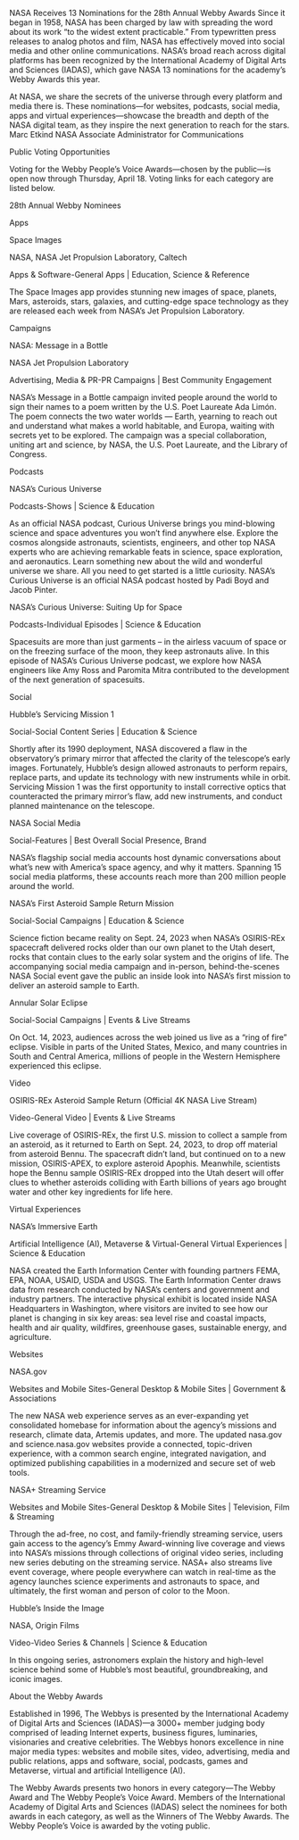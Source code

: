 NASA Receives 13 Nominations for the 28th Annual Webby Awards 
 Since it began in 1958, NASA has been charged by law with spreading the word about its work “to the widest extent practicable.” From typewritten press releases to analog photos and film, NASA has effectively moved into social media and other online communications. NASA’s broad reach across digital platforms has been recognized by the International Academy of Digital Arts and Sciences (IADAS), which gave NASA 13 nominations for the academy’s Webby Awards this year.

At NASA, we share the secrets of the universe through every platform and media there is. These nominations—for websites, podcasts, social media, apps and virtual experiences—showcase the breadth and depth of the NASA digital team, as they inspire the next generation to reach for the stars. Marc Etkind NASA Associate Administrator for Communications

Public Voting Opportunities

Voting for the Webby People’s Voice Awards—chosen by the public—is open now through Thursday, April 18. Voting links for each category are listed below.

28th Annual Webby Nominees

Apps

Space Images

NASA, NASA Jet Propulsion Laboratory, Caltech

Apps & Software-General Apps | Education, Science & Reference

The Space Images app provides stunning new images of space, planets, Mars, asteroids, stars, galaxies, and cutting-edge space technology as they are released each week from NASA’s Jet Propulsion Laboratory.

Campaigns

NASA: Message in a Bottle

NASA Jet Propulsion Laboratory

Advertising, Media & PR-PR Campaigns | Best Community Engagement

NASA’s Message in a Bottle campaign invited people around the world to sign their names to a poem written by the U.S. Poet Laureate Ada Limón. The poem connects the two water worlds — Earth, yearning to reach out and understand what makes a world habitable, and Europa, waiting with secrets yet to be explored. The campaign was a special collaboration, uniting art and science, by NASA, the U.S. Poet Laureate, and the Library of Congress.

Podcasts

NASA’s Curious Universe

Podcasts-Shows | Science & Education

As an official NASA podcast, Curious Universe brings you mind-blowing science and space adventures you won’t find anywhere else. Explore the cosmos alongside astronauts, scientists, engineers, and other top NASA experts who are achieving remarkable feats in science, space exploration, and aeronautics. Learn something new about the wild and wonderful universe we share. All you need to get started is a little curiosity. NASA’s Curious Universe is an official NASA podcast hosted by Padi Boyd and Jacob Pinter.

NASA’s Curious Universe: Suiting Up for Space

Podcasts-Individual Episodes | Science & Education

Spacesuits are more than just garments – in the airless vacuum of space or on the freezing surface of the moon, they keep astronauts alive. In this episode of NASA’s Curious Universe podcast, we explore how NASA engineers like Amy Ross and Paromita Mitra contributed to the development of the next generation of spacesuits.

Social

Hubble’s Servicing Mission 1

Social-Social Content Series | Education & Science

Shortly after its 1990 deployment, NASA discovered a flaw in the observatory’s primary mirror that affected the clarity of the telescope’s early images. Fortunately, Hubble’s design allowed astronauts to perform repairs, replace parts, and update its technology with new instruments while in orbit. Servicing Mission 1 was the first opportunity to install corrective optics that counteracted the primary mirror’s flaw, add new instruments, and conduct planned maintenance on the telescope.

NASA Social Media

Social-Features | Best Overall Social Presence, Brand

NASA’s flagship social media accounts host dynamic conversations about what’s new with America’s space agency, and why it matters. Spanning 15 social media platforms, these accounts reach more than 200 million people around the world.

NASA’s First Asteroid Sample Return Mission

Social-Social Campaigns | Education & Science

Science fiction became reality on Sept. 24, 2023 when NASA’s OSIRIS-REx spacecraft delivered rocks older than our own planet to the Utah desert, rocks that contain clues to the early solar system and the origins of life. The accompanying social media campaign and in-person, behind-the-scenes NASA Social event gave the public an inside look into NASA’s first mission to deliver an asteroid sample to Earth.

Annular Solar Eclipse

Social-Social Campaigns | Events & Live Streams

On Oct. 14, 2023, audiences across the web joined us live as a “ring of fire” eclipse. Visible in parts of the United States, Mexico, and many countries in South and Central America, millions of people in the Western Hemisphere experienced this eclipse.

Video

OSIRIS-REx Asteroid Sample Return (Official 4K NASA Live Stream)

Video-General Video | Events & Live Streams

Live coverage of OSIRIS-REx, the first U.S. mission to collect a sample from an asteroid, as it returned to Earth on Sept. 24, 2023, to drop off material from asteroid Bennu. The spacecraft didn’t land, but continued on to a new mission, OSIRIS-APEX, to explore asteroid Apophis. Meanwhile, scientists hope the Bennu sample OSIRIS-REx dropped into the Utah desert will offer clues to whether asteroids colliding with Earth billions of years ago brought water and other key ingredients for life here.

Virtual Experiences

NASA’s Immersive Earth

Artificial Intelligence (AI), Metaverse & Virtual-General Virtual Experiences | Science & Education

NASA created the Earth Information Center with founding partners FEMA, EPA, NOAA, USAID, USDA and USGS. The Earth Information Center draws data from research conducted by NASA’s centers and government and industry partners. The interactive physical exhibit is located inside NASA Headquarters in Washington, where visitors are invited to see how our planet is changing in six key areas: sea level rise and coastal impacts, health and air quality, wildfires, greenhouse gases, sustainable energy, and agriculture.

Websites

NASA.gov

Websites and Mobile Sites-General Desktop & Mobile Sites | Government & Associations

The new NASA web experience serves as an ever-expanding yet consolidated homebase for information about the agency’s missions and research, climate data, Artemis updates, and more. The updated nasa.gov and science.nasa.gov websites provide a connected, topic-driven experience, with a common search engine, integrated navigation, and optimized publishing capabilities in a modernized and secure set of web tools.

NASA+ Streaming Service

Websites and Mobile Sites-General Desktop & Mobile Sites | Television, Film & Streaming

Through the ad-free, no cost, and family-friendly streaming service, users gain access to the agency’s Emmy Award-winning live coverage and views into NASA’s missions through collections of original video series, including new series debuting on the streaming service. NASA+ also streams live event coverage, where people everywhere can watch in real-time as the agency launches science experiments and astronauts to space, and ultimately, the first woman and person of color to the Moon.

Hubble’s Inside the Image

NASA, Origin Films

Video-Video Series & Channels | Science & Education

In this ongoing series, astronomers explain the history and high-level science behind some of Hubble’s most beautiful, groundbreaking, and iconic images.

About the Webby Awards

Established in 1996, The Webbys is presented by the International Academy of Digital Arts and Sciences (IADAS)—a 3000+ member judging body comprised of leading Internet experts, business figures, luminaries, visionaries and creative celebrities. The Webbys honors excellence in nine major media types: websites and mobile sites, video, advertising, media and public relations, apps and software, social, podcasts, games and Metaverse, virtual and artificial Intelligence (AI).

The Webby Awards presents two honors in every category—The Webby Award and The Webby People’s Voice Award. Members of the International Academy of Digital Arts and Sciences (IADAS) select the nominees for both awards in each category, as well as the Winners of The Webby Awards. The Webby People’s Voice is awarded by the voting public.